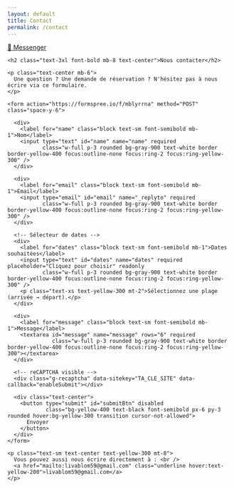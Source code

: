 ```yaml
---
layout: default
title: Contact
permalink: /contact
---
```


<a href="https://m.me/livablom59" target="_blank" class="fixed top-20 right-6 z-50 bg-blue-600 text-white px-4 py-2 rounded-full shadow-lg hover:bg-blue-500 transition">
  💬 Messenger
</a>

<section class="bg-black text-yellow-400 min-h-screen py-12 px-6 w-full">
  <div class="max-w-2xl mx-auto">

    <h2 class="text-3xl font-bold mb-8 text-center">Nous contacter</h2>

    <p class="text-center mb-6">
      Une question ? Une demande de réservation ? N'hésitez pas à nous écrire via ce formulaire.
    </p>

    <form action="https://formspree.io/f/mblyrrna" method="POST" class="space-y-6">

      <div>
        <label for="name" class="block text-sm font-semibold mb-1">Nom</label>
        <input type="text" id="name" name="name" required
               class="w-full p-3 rounded bg-gray-900 text-white border border-yellow-400 focus:outline-none focus:ring-2 focus:ring-yellow-300" />
      </div>

      <div>
        <label for="email" class="block text-sm font-semibold mb-1">Email</label>
        <input type="email" id="email" name="_replyto" required
               class="w-full p-3 rounded bg-gray-900 text-white border border-yellow-400 focus:outline-none focus:ring-2 focus:ring-yellow-300" />
      </div>

      <!-- Sélecteur de dates -->
      <div>
        <label for="dates" class="block text-sm font-semibold mb-1">Dates souhaitées</label>
        <input type="text" id="dates" name="dates" required placeholder="Cliquez pour choisir" readonly
               class="w-full p-3 rounded bg-gray-900 text-white border border-yellow-400 focus:outline-none focus:ring-2 focus:ring-yellow-300" />
        <p class="text-xs text-yellow-300 mt-2">Sélectionnez une plage (arrivée → départ).</p>
      </div>

      <div>
        <label for="message" class="block text-sm font-semibold mb-1">Message</label>
        <textarea id="message" name="message" rows="6" required
                  class="w-full p-3 rounded bg-gray-900 text-white border border-yellow-400 focus:outline-none focus:ring-2 focus:ring-yellow-300"></textarea>
      </div>

      <!-- reCAPTCHA visible -->
      <div class="g-recaptcha" data-sitekey="TA_CLE_SITE" data-callback="enableSubmit"></div>

      <div class="text-center">
        <button type="submit" id="submitBtn" disabled
                class="bg-yellow-400 text-black font-semibold px-6 py-3 rounded hover:bg-yellow-300 transition cursor-not-allowed">
          Envoyer
        </button>
      </div>
    </form>

    <p class="text-sm text-center text-yellow-300 mt-8">
      Vous pouvez aussi nous écrire directement à : <br />
      <a href="mailto:livablom59@gmail.com" class="underline hover:text-yellow-200">livablom59@gmail.com</a>
    </p>

  </div>
</section>

<!-- Flatpickr (CSS + JS) -->
<link rel="stylesheet" href="https://cdn.jsdelivr.net/npm/flatpickr/dist/flatpickr.min.css">
<script src="https://cdn.jsdelivr.net/npm/flatpickr"></script>

<!-- Google reCAPTCHA -->
<script src="https://www.google.com/recaptcha/api.js" async defer></script>

<script>
  // Init calendrier Flatpickr
  flatpickr("#dates", {
    mode: "range",
    dateFormat: "d/m/Y",
    minDate: "today",
    locale: {
      firstDayOfWeek: 1
    }
  });

  // Active le bouton Envoyer quand captcha validé
  function enableSubmit() {
    const btn = document.getElementById('submitBtn');
    btn.disabled = false;
    btn.classList.remove('cursor-not-allowed');
  }
</script>
